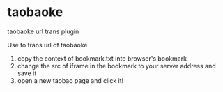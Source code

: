 taobaoke
========

taobaoke url trans plugin

Use to trans url of taobaoke

1. copy the context of bookmark.txt into browser's bookmark
2. change the src of iframe in the bookmark to your server address and save it
3. open a new taobao page and click it! 
